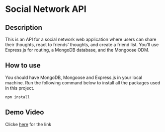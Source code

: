 # Social Network API

## Description

This is an API for a social network web application where users can share their thoughts, react to friends’ thoughts, and create a friend list. You’ll use Express.js for routing, a MongoDB database, and the Mongoose ODM.

## How to use

You should have MongoDB, Mongoose and Express.js in your local machine. Run the following command below to install all the packages used in this project.

```
npm install
```

## Demo Video

Clicke [here](https://www.youtube.com/watch?v=3UfcX0BypRE) for the link

